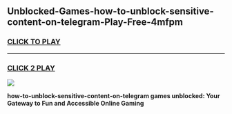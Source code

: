 
## Unblocked-Games-how-to-unblock-sensitive-content-on-telegram-Play-Free-4mfpm
<h3>
<a href="https://premium76.site?title=how-to-unblock-sensitive-content-on-telegram&ref=21A">CLICK TO PLAY</a></h3>
<hr>

<h3>
<a href="https://premium76.site?title=how-to-unblock-sensitive-content-on-telegram&ref=21A">CLICK 2 PLAY</a>
  
</h3>

<a href="https://premium76.site?title=how-to-unblock-sensitive-content-on-telegram&ref=21A"><img src="https://clearcache.store/games.png"></a>


**how-to-unblock-sensitive-content-on-telegram games unblocked: Your Gateway to Fun and Accessible Online Gaming**
